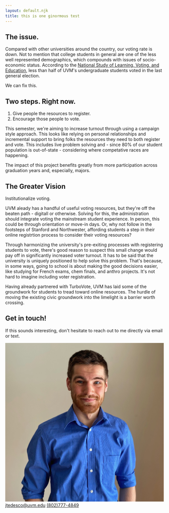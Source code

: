 ```yaml
---
layout: default.njk
title: this is one ginormous test
---
```

<section class="light-theme">
<div class="inner-section">
<figure class="highcharts-figure">
    <div id="container"></div>
</figure>
<h2>The issue.</h2>
<p>Compared with other universities around the country, our voting rate is down. Not to mention that college students in general are one of the less well represented demographics, which compounds with issues of socio-economic status. According to the <a href="https://idhe.tufts.edu/nslve" target="_blank">National Study of Learning, Voting, and Education</a>, less than half of UVM's undergraduate students voted in the last general election.</p>

<p class="bold">We can fix this.</p>
</div>
</section>

<section class="dark-theme">
<div class="inner-section">
<h2>Two steps. Right now.</h2>
<ol>
    <li>Give people the resources to register.</li>
    <li>Encourage those people to vote.</li>
</ol>
<p>This semester, we're aiming to increase turnout through using a campaign style approach. This looks like relying on personal relationships and incremental support to bring folks the resources they need to both register and vote. This includes live problem solving and - since 80% of our student population is out-of-state - considering where competative races are happening.</p>
<p>The impact of this project benefits greatly from more participation across graduation years and, especially, majors.</p>
</div>
</section>

<section class="light-theme">
<div class="inner-section">
<h2>The Greater Vision</h2>
<p>Institutionalize voting.

UVM aleady has a handful of useful voting resources, but they're off the beaten path - digitall or otherwise. Solving for this, the administration should integrate voting the mainstream student experience. In person, this could be through orientation or move-in days. Or, why not follow in the footsteps of Stanford and Northwester, affording students a step in their online registrtion process to consider their voting resources?

Through harmonizing the university's pre-exiting processes with registering students to vote, there's good reason to suspect this small change would pay off in significantly increased voter turnout. It has to be said that the university is uniquely positioned to help solve this problem. That's because, in some ways, going to school is about making the good decisions easier, like studying for French exams, chem finals, and anthro projects. It's not hard to imagine including voter registration.

Having already partnered with TurboVote, UVM has laid some of the groundwork for students to tread toward online resources. The hurdle of moving the existing civic groundwork into the limelight is a barrier worth crossing.</p>
</div>
</section>

<section class="dark-theme">
<div class="inner-section">
<h2>Get in touch!</h2>
<p>If this sounds interesting, don't hesitate to reach out to me directly via email or text.</p>

<div class="contact-info">
    <img src="assets/images/headshot.jpg" class="profile-pic" alt="Portfolio picture of James">
    <a class="email" href = "mailto:jtedesco@uvm.edu">jtedesco@uvm.edu</a>
    <a class="phone" href="tel:1-802-777-4849">(802)777-4849</a>
</div>
</div>
</section>
